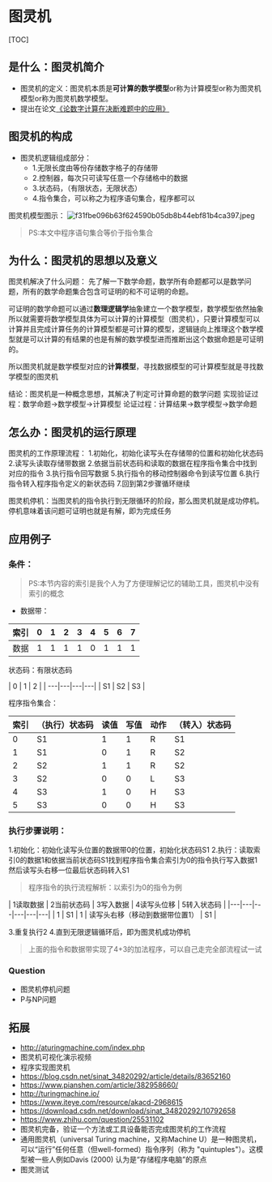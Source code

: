 # 图灵机
[TOC]

## 是什么：图灵机简介
- 图灵机的定义：图灵机本质是**可计算的数学模型**or称为计算模型or称为图灵机模型or称为图灵机数学模型。
- 提出在论文[《论数字计算在决断难题中的应用》](https://www.cs.virginia.edu/~robins/Turing_Paper_1936.pdf)

## 图灵机的构成
- 图灵机逻辑组成部分：
	- 1.无限长度由等份存储数字格子的存储带
	- 2.控制器，每次只可读写任意一个存储格中的数据
	- 3.状态码，（有限状态，无限状态）
	- 4.指令集合，可以称之为程序语句集合，程序都可以

图灵机模型图示：
![f31fbe096b63f624590b05db8b44ebf81b4ca397.jpeg](https://i.loli.net/2020/11/30/ZWR3zshY8Gg1jIe.jpg)

> PS:本文中程序语句集合等价于指令集合

## 为什么：图灵机的思想以及意义
图灵机解决了什么问题：
先了解一下数学命题，数学所有命题都可以是数学问题，所有的数学命题集合包含可证明的和不可证明的命题。

可证明的数学命题可以通过**数理逻辑学**抽象建立一个数学模型，数学模型依然抽象所以就需要将数学模型具体为可以计算的计算模型（图灵机），只要计算模型可以计算并且完成计算任务的计算模型都是可计算的模型，逻辑链向上推理这个数学模型就是可以计算的有结果的也是有解的数学模型进而推断出这个数据命题是可证明的。

所以图灵机就是数学模型对应的**计算模型**，寻找数据模型的可计算模型就是寻找数学模型的图灵机

结论：图灵机是一种概念思想，其解决了判定可计算命题的数学问题
实现验证过程：数学命题->数学模型->计算模型
论证过程：计算结果->数学模型->数学命题

## 怎么办：图灵机的运行原理
图灵机的工作原理流程：
1.初始化，初始化读写头在存储带的位置和初始化状态码
2.读写头读取存储带数据
2.依据当前状态码和读取的数据在程序指令集合中找到对应的指令
3.执行指令回写数据
5.执行指令的移动控制器命令到读写位置
6.执行指令转入程序指令定义的新状态码
7.回到第2步骤循环继续

图灵机停机：当图灵机的指令执行到无限循环的阶段，那么图灵机就是成功停机。停机意味着该问题可证明也就是有解，即为完成任务

## 应用例子
### 条件：

> PS:本节内容的索引是我个人为了方便理解记忆的辅助工具，图灵机中没有索引的概念

- 数据带：

|索引| 0 | 1 | 2 | 3 | 4 | 5 | 6 | 7 | 
|---|---|---|---|---|---|---|---|---|
|数据| 1 | 1 | 1 | 1 | 0 | 1 | 1 | 1 |

状态码：有限状态码

| 0 | 1 | 2 |
| ---|---|---|---|
| S1 | S2 | S3 |

程序指令集合：


| 索引 | （执行）状态码 | 读值 | 写值 | 动作 | （转入）状态码 |
| :-- | :-- | :-- | :-- | :-- | :-- |
| 0 | S1 | 1 | 1 | R | S1 |
| 1 | S1 | 0 | 1 | R | S2 |
| 2 | S2 | 1 | 1 | R | S2 |
| 3 | S2 | 0 | 0 | L | S3 |
| 4 | S3 | 1 | 0 | H | S3 |
| 5 | S3 | 0 | 0 | H | S3 |

### 执行步骤说明：

1.初始化：初始化读写头位置的数据带0的位置，初始化状态码S1
2.执行：读取索引0的数据1和依据当前状态码S1找到程序指令集合索引为0的指令执行写入数据1然后读写头右移一位最后状态码转入S1
> 程序指令的执行流程解析：以索引为0的指令为例
 
 
| 1读取数据 | 2当前状态码 | 3写入数据 | 4读写头位移 | 5转入状态码 |
|---|---|---|---|---|---|
| 1 | S1 | 1 | 读写头右移（移动到数据带位置1） | S1 |
 
 3.重复执行2
 4.直到无限逻辑循环后，即为图灵机成功停机

> 上面的指令和数据带实现了4+3的加法程序，可以自己走完全部流程试一试

### Question
- 图灵机停机问题
- P与NP问题

## 拓展
- http://aturingmachine.com/index.php
- 图灵机可视化演示视频
- 程序实现图灵机
- https://blog.csdn.net/sinat_34820292/article/details/83652160
- https://www.pianshen.com/article/382958660/
- http://turingmachine.io/
- https://www.iteye.com/resource/akacd-2968615
- https://download.csdn.net/download/sinat_34820292/10792658
- https://www.zhihu.com/question/25531102
- 图灵机完备，验证一个方法或工具设备能否完成图灵机的工作流程
- 通用图灵机（universal Turing machine，又称Machine U）是一种图灵机，可以“运行”任何任意（但well-formed）指令序列（称为 "quintuples"）。这模型被一些人例如Davis (2000) 认为是“存储程序电脑”的原点
- 图灵测试
